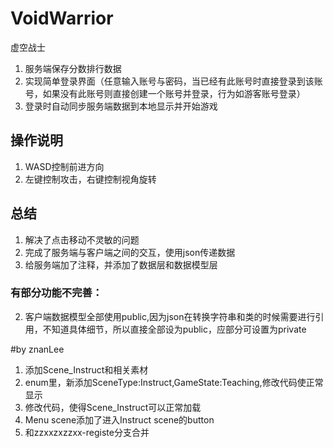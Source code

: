 # VoidWarrior
虚空战士
1. 服务端保存分数排行数据
2. 实现简单登录界面（任意输入账号与密码，当已经有此账号时直接登录到该账号，如果没有此账号则直接创建一个账号并登录，行为如游客账号登录）
3. 登录时自动同步服务端数据到本地显示并开始游戏

## 操作说明
1. WASD控制前进方向
2. 左键控制攻击，右键控制视角旋转
## 总结
1. 解决了点击移动不灵敏的问题
2. 完成了服务端与客户端之间的交互，使用json传递数据
3. 给服务端加了注释，并添加了数据层和数据模型层
### 有部分功能不完善：
2. 客户端数据模型全部使用public,因为json在转换字符串和类的时候需要进行引用，不知道具体细节，所以直接全部设为public，应部分可设置为private

#by znanLee
1. 添加Scene_Instruct和相关素材
2. enum里，新添加SceneType:Instruct,GameState:Teaching,修改代码使正常显示
3. 修改代码，使得Scene_Instruct可以正常加载
4. Menu scene添加了进入Instruct scene的button
5. 和zzxxzxzzxx-registe分支合并


